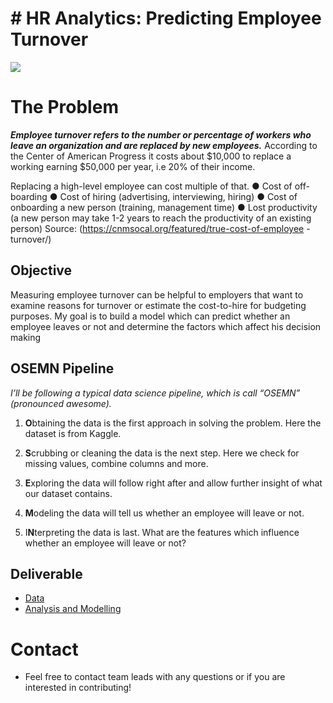 # # **HR Analytics: Predicting Employee Turnover**
<img src="https://static1.squarespace.com/static/5144a1bde4b033f38036b7b9/t/56ab72ebbe7b96fafe9303f5/1454076676264/"/>


# The Problem

***Employee turnover refers to the number or percentage of workers who leave an organization and are replaced by new employees.*** 
According to the Center of American Progress it costs about $10,000 to replace a working earning $50,000 per year, i.e 20% of their income.

Replacing a high-level employee can cost multiple of that.
 ● Cost of off-boarding 
 ● Cost of hiring (advertising, interviewing, hiring) 
 ● Cost of onboarding a new person (training, management time) 
 ● Lost productivity (a new person may take 1-2 years to reach the    productivity of an existing person) 
 Source: (https://cnmsocal.org/featured/true-cost-of-employee -turnover/)

## Objective
  
Measuring employee turnover can be helpful to employers that want to examine reasons for turnover or estimate the cost-to-hire for budgeting purposes. 
My goal is to build a model which can predict whether an employee leaves or not and determine the factors which affect his decision making


## OSEMN Pipeline

_I’ll be following a typical data science pipeline, which is call “OSEMN” (pronounced awesome)._

1.  **O**btaining the data is the first approach in solving the problem. Here the dataset is from Kaggle.
    
2.  **S**crubbing or cleaning the data is the next step. Here we check for missing values, combine columns and more.
    
3.  **E**xploring the data will follow right after and allow further insight of what our dataset contains. 
    
4.  **M**odeling the data will tell us whether an employee will leave or not.
    
5.  I**N**terpreting the data is last. What are the features which influence whether an employee will leave or not?

## Deliverable

- [Data](https://github.com/io99/Employee_turnover_prediction/blob/master/HR.csv)
 - [Analysis and Modelling ](https://github.com/io99/Employee_turnover_prediction/blob/master/employee_turnover_prediction.ipynb)
# Contact
-   Feel free to contact team leads with any questions or if you are interested in contributing!
